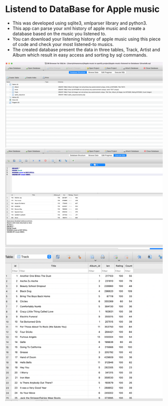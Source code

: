   # Listend to DataBase for Apple music

- This was developed using sqlite3, xmlparser library and python3.
- This app can parse your xml history of apple music and create a database based on the music you listened to.
- You can download your listening history of apple music using this piece of code and check your most listened-to musics.
- The created database present the data in three tables, Track, Artist and Album which result in easy access and sorting by sql commands.



<img src="https://github.com/Nimanoro/Apple-music-listened-to-Database/blob/main/pictures/Screen%20Shot%202023-07-23%20at%208.00.17%20PM.png?raw=true"/>

<img src="https://github.com/Nimanoro/Apple-music-listened-to-Database/blob/main/pictures/Screen%20Shot%202023-07-23%20at%208.10.11%20PM.png?raw=true"/>

<img src="https://github.com/Nimanoro/Apple-music-listened-to-Database/blob/main/pictures/Screen%20Shot%202023-07-23%20at%208.10.45%20PM.png?raw=true"/>

